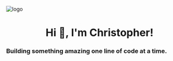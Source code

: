 ![logo](https://github.com/christopherjacksonjr/christopherjacksonjr/blob/main/GitHub%20Banner.png)
<h1 align="center">Hi 👋, I'm Christopher!</h1>
<h3>Building something amazing one line of code at a time.</h3>

<!--
**christopherjacksonjr/christopherjacksonjr** is a ✨ _special_ ✨ repository because its `README.md` (this file) appears on your GitHub profile.

Here are some ideas to get you started:

- 🔭 I’m currently working on ...
- 🌱 I’m currently learning ...
- 👯 I’m looking to collaborate on ...
- 🤔 I’m looking for help with ...
- 💬 Ask me about ...
- 📫 How to reach me: ...
- 😄 Pronouns: ...
- ⚡ Fun fact: ...
-->
